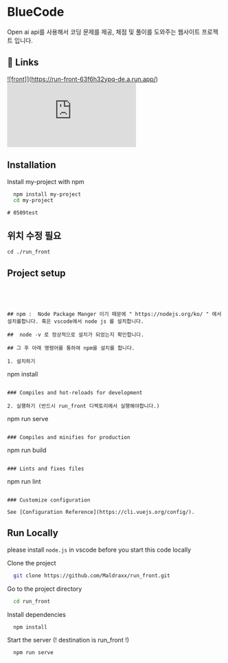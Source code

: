 # BlueCode

Open ai api를 사용해서 코딩 문제를 제공, 체점 및 풀이를 도와주는 웹사이트 프로젝트 입니다.



## 🔗 Links
[![front]](https://run-front-63f6h32ypq-de.a.run.app)](https://run-front-63f6h32ypq-de.a.run.app/)
[![블루코드.com](https://블루코드.com)](https://블루코드.com)


## Installation

Install my-project with npm

```bash
  npm install my-project
  cd my-project
```

    # 0509test

## 위치 수정 필요

```
cd ./run_front
```

## Project setup

```




## npm :  Node Package Manger 이기 때문에 " https://nodejs.org/ko/ " 에서 설치를합니다. 혹은 vscode에서 node js 를 설치합니다.

##  node -v 로 정상적으로 설치가 되었는지 확인합니다.

## 그 후 아래 명령어를 통하여 npm을 설치를 합니다.

1. 설치하기
```

npm install

```

### Compiles and hot-reloads for development

2. 실행하기 (반드시 run_front 디렉토리에서 실행해야합니다.)
```

npm run serve

```

### Compiles and minifies for production

```

npm run build

```

### Lints and fixes files

```

npm run lint

```

### Customize configuration

See [Configuration Reference](https://cli.vuejs.org/config/).

```

## Run Locally

please install `node.js` in vscode before you start this code locally

Clone the project

```bash
  git clone https://github.com/Maldraxx/run_front.git
```

Go to the project directory

```cmd
  cd run_front
```

Install dependencies

```cmd
  npm install
```

Start the server (! destination is run_front !)

```cmd
  npm run serve
```


